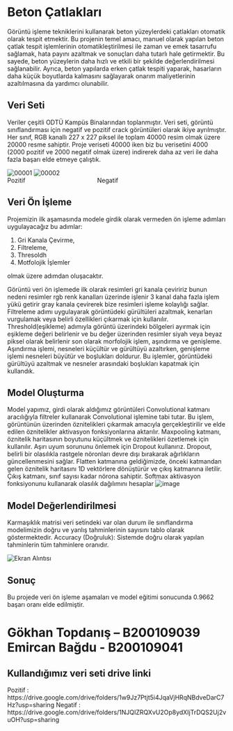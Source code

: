 <h1>Beton Çatlakları</h1>
Görüntü işleme tekniklerini kullanarak beton yüzeylerdeki çatlakları otomatik olarak tespit etmektir. Bu projenin temel amacı, manuel olarak yapılan beton çatlak tespit işlemlerinin otomatikleştirilmesi ile zaman ve emek tasarrufu sağlamak, hata payını azaltmak ve sonuçları daha tutarlı hale getirmektir. Bu sayede, beton yüzeylerin daha hızlı ve etkili bir şekilde değerlendirilmesi sağlanabilir. Ayrıca, beton yapılarda erken çatlak tespiti yaparak, hasarların daha küçük boyutlarda kalmasını sağlayarak onarım maliyetlerinin azaltılmasına da yardımcı olunabilir.
<h2>Veri Seti</h2>
Veriler çeşitli ODTÜ Kampüs Binalarından toplanmıştır. Veri seti, görüntü sınıflandırması için negatif ve pozitif crack görüntüleri olarak ikiye ayrılmıştır. Her sınıf, RGB kanallı 227 x 227 piksel ile toplam 40000 resim olmak üzere 20000 resme sahiptir.
Proje veriseti 40000 iken biz bu verisetini 4000 (2000 pozitif ve 2000 negatif olmak üzere) indirerek daha az veri ile daha fazla başarı elde etmeye çalıştık.

![00001](https://github.com/Emircan-Bagdu52/yapayzekaproje/assets/95845060/45f3c744-085f-46fc-a12b-118581802abb)
![00002](https://github.com/Emircan-Bagdu52/yapayzekaproje/assets/95845060/ae5d5fa3-2e4e-4667-ae11-9e1892f0b5c0)<br>
Pozitif &nbsp;&nbsp;&nbsp;&nbsp; &nbsp; &nbsp; &nbsp; &nbsp; &nbsp; &nbsp; &nbsp; &nbsp; &nbsp; &nbsp; &nbsp; &nbsp; &nbsp; &nbsp; &nbsp; &nbsp; &nbsp;  &nbsp; Negatif
<h2>Veri Ön İşleme</h2>
Projemizin ilk aşamasında modele girdik olarak vermeden ön işleme adımları uygulayacağız bu adımlar:
<ol> 
    <li>Gri Kanala Çevirme,</li> 
    <li>Filtreleme,</li> 
    <li>Thresoldh</li>
    <li>Motfolojik İşlemler</li>
</ol>
olmak üzere adımdan oluşacaktır. 

Görüntü veri ön işlemede ilk olarak resimleri gri  kanala çeviririz bunun nedeni resimler rgb renk kanalları üzerinde işlenir 3 kanal daha fazla işlem yükü getirir gray kanala çevirerek bize resimleri işleme kolaylığı sağlar. Filtreleme adımı uygulayarak görüntüdeki gürültüleri azaltmak, kenarları vurgulamak veya belirli özellikleri çıkarmak için kullanılır. Threshold(eşikleme) adımıyla görüntü üzerindeki bölgeleri ayırmak için eşikleme değeri belirlenir ve bu değer üzerinden resimler siyah veya beyaz piksel olarak belirlenir son olarak morfolojik işlem, aşındırma ve genişleme. Aşındırma işlemi, nesneleri küçültür ve gürültüyü azaltırken, genişleme işlemi nesneleri büyütür ve boşlukları doldurur. Bu işlemler, görüntüdeki gürültüyü azaltmak ve nesneler arasındaki boşlukları kapatmak için kullandık.

<h2>Model Oluşturma</h2>

Model yapımız, girdi olarak aldığımız görüntüleri Convolutional katmanı aracılığıyla filtreler kullanarak Convolutional işlemine tabi tutar. Bu işlem, görüntünün üzerinden öznitelikleri çıkarmak amacıyla gerçekleştirilir ve elde edilen öznitelikler aktivasyon fonksiyonlarına aktarılır. Maxpooling katmanı, öznitelik haritasının boyutunu küçültmek ve öznitelikleri özetlemek için kullanılır. Aşırı uyum sorununu önlemek için Dropout kullanırız. Dropout, belirli bir olasılıkla rastgele nöronları devre dışı bırakarak ağırlıkların güncellenmesini sağlar. Flatten katmanına geldiğimizde, önceki katmandan gelen öznitelik haritasını 1D vektörlere dönüştürür ve çıkış katmanına iletilir. Çıkış katmanı, sınıf sayısı kadar nörona sahiptir. Softmax aktivasyon fonksiyonunu kullanarak olasılık dağılımını hesaplar
![image](https://github.com/Emircan-Bagdu52/yapayzekaproje/assets/95845060/d604cb50-e4b3-4137-89ea-3f311aef5089)

<h2>Model Değerlendirilmesi</h2>
Karmaşıklık matrisi veri setindeki var olan durum ile sınıflandırma modelimizin doğru ve yanlış tahminlerinin sayısını tablo olarak göstermektedir. Accuracy (Doğruluk): Sistemde doğru olarak yapılan tahminlerin tüm tahminlere oranıdır.

![Ekran Alıntısı](https://github.com/Emircan-Bagdu52/yapayzekaproje/assets/95845060/e9d55853-120f-42f6-a4ad-21eb5460bcc1)


<h2>Sonuç</h2>
Bu projede veri ön işleme aşamaları ve model eğitimi sonucunda 0.9662 başarı oranı elde edilmiştir.
<h1>Gökhan Topdanış – B200109039<br>
Emircan Bağdu - B200109041
</h1>
<h2>Kullandığımız veri seti drive linki</h2>
Pozitif : https://drive.google.com/drive/folders/1w9Jz7Ptjt5i4JqaVjHRqNBdveDarC7Hz?usp=sharing
Negatif : https://drive.google.com/drive/folders/1NJQIZRQXvU2Op8ydXIjTrDQS2Uj2vuOH?usp=sharing



